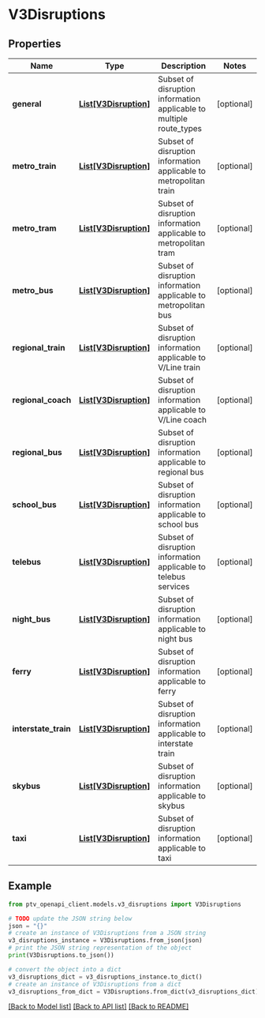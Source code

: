 # V3Disruptions


## Properties

Name | Type | Description | Notes
------------ | ------------- | ------------- | -------------
**general** | [**List[V3Disruption]**](V3Disruption.md) | Subset of disruption information applicable to multiple route_types | [optional] 
**metro_train** | [**List[V3Disruption]**](V3Disruption.md) | Subset of disruption information applicable to metropolitan train | [optional] 
**metro_tram** | [**List[V3Disruption]**](V3Disruption.md) | Subset of disruption information applicable to metropolitan tram | [optional] 
**metro_bus** | [**List[V3Disruption]**](V3Disruption.md) | Subset of disruption information applicable to metropolitan bus | [optional] 
**regional_train** | [**List[V3Disruption]**](V3Disruption.md) | Subset of disruption information applicable to V/Line train | [optional] 
**regional_coach** | [**List[V3Disruption]**](V3Disruption.md) | Subset of disruption information applicable to V/Line coach | [optional] 
**regional_bus** | [**List[V3Disruption]**](V3Disruption.md) | Subset of disruption information applicable to regional bus | [optional] 
**school_bus** | [**List[V3Disruption]**](V3Disruption.md) | Subset of disruption information applicable to school bus | [optional] 
**telebus** | [**List[V3Disruption]**](V3Disruption.md) | Subset of disruption information applicable to telebus services | [optional] 
**night_bus** | [**List[V3Disruption]**](V3Disruption.md) | Subset of disruption information applicable to night bus | [optional] 
**ferry** | [**List[V3Disruption]**](V3Disruption.md) | Subset of disruption information applicable to ferry | [optional] 
**interstate_train** | [**List[V3Disruption]**](V3Disruption.md) | Subset of disruption information applicable to interstate train | [optional] 
**skybus** | [**List[V3Disruption]**](V3Disruption.md) | Subset of disruption information applicable to skybus | [optional] 
**taxi** | [**List[V3Disruption]**](V3Disruption.md) | Subset of disruption information applicable to taxi | [optional] 

## Example

```python
from ptv_openapi_client.models.v3_disruptions import V3Disruptions

# TODO update the JSON string below
json = "{}"
# create an instance of V3Disruptions from a JSON string
v3_disruptions_instance = V3Disruptions.from_json(json)
# print the JSON string representation of the object
print(V3Disruptions.to_json())

# convert the object into a dict
v3_disruptions_dict = v3_disruptions_instance.to_dict()
# create an instance of V3Disruptions from a dict
v3_disruptions_from_dict = V3Disruptions.from_dict(v3_disruptions_dict)
```
[[Back to Model list]](../README.md#documentation-for-models) [[Back to API list]](../README.md#documentation-for-api-endpoints) [[Back to README]](../README.md)



